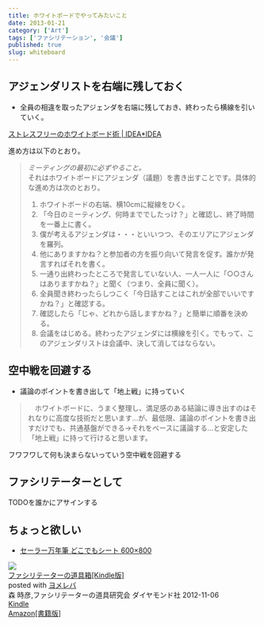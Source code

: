 ```yaml
---
title: ホワイトボードでやってみたいこと
date: 2013-01-21
category: ['Art']
tags: ['ファシリテーション', '会議']
published: true
slug: whiteboard
---
```


## アジェンダリストを右端に残しておく

- 全員の相違を取ったアジェンダを右端に残しておき、終わったら横線を引いていく。

<a href="http://www.ideaxidea.com/archives/2006/08/post_116.html">ストレスフリーのホワイトボード術 | IDEA*IDEA</a>


進め方は以下のとおり。

> *ミーティングの最初に必ずやること。*  
> それはホワイトボードにアジェンダ（議題）を書き出すことです。具体的な進め方は次のとおり。  
>  
> 1. ホワイトボードの右端、横10cmに縦線をひく。  
> 2. 「今日のミーティング、何時まででしたっけ？」と確認し、終了時間を一番上に書く。  
> 3. 僕が考えるアジェンダは・・・といいつつ、そのエリアにアジェンダを羅列。  
> 4. 他にありますかね？と参加者の方を振り向いて発言を促す。誰かが発言すればそれを書く。  
> 5. 一通り出終わったところで発言していない人、一人一人に「○○さんはありますかね？」と聞く（つまり、全員に聞く）。  
> 6. 全員聞き終わったらしつこく「今日話すことはこれが全部でいいですかね？」と確認する。  
> 7. 確認したら「じゃ、どれから話しますかね？」と簡単に順番を決める。  
> 8. 会議をはじめる。終わったアジェンダには横線を引く。でもって、このアジェンダリストは会議中、決して消してはならない。  



## 空中戦を回避する

- 議論のポイントを書き出して「地上戦」に持っていく

>　ホワイトボードに、うまく整理し、満足感のある結論に導き出すのはそれなりに高度な技術だと思います…が、最低限、議論のポイントを書き出すだけでも、共通基盤ができる→それをベースに議論する…と安定した「地上戦」に持って行けると思います。

フワフワして何も決まらないっていう空中戦を回避する

## ファシリテーターとして
TODOを誰かにアサインする

## ちょっと欲しい

- [セーラー万年筆 どこでもシート 600×800](http://www.amazon.co.jp/gp/product/B004BEJ9MG/ref=as_li_ss_tl?ie=UTF8&camp=247&creative=7399&creativeASIN=B004BEJ9MG&linkCode=as2&tag=skyhigh0a-22)

<div class="booklink-box"><div class="booklink-image"><a href="http://www.amazon.co.jp/exec/obidos/asin/B0081MA9K0/meganii-22/" target="_blank" ><img src="http://ecx.images-amazon.com/images/I/513w95PLFRL._SL160_.jpg" style="border: none;" /></a></div><div class="booklink-info"><div class="booklink-name"><a href="http://www.amazon.co.jp/exec/obidos/asin/B0081MA9K0/meganii-22/" target="_blank" >ファシリテーターの道具箱[Kindle版]</a><div class="booklink-powered-date">posted with <a href="http://yomereba.com" rel="nofollow" target="_blank">ヨメレバ</a></div></div><div class="booklink-detail">森 時彦,ファシリテーターの道具研究会 ダイヤモンド社 2012-11-06    </div><div class="booklink-link2"><div class="shoplinkkindle"><a href="http://www.amazon.co.jp/exec/obidos/ASIN/B0081MA9K0/meganii-22/" target="_blank" >Kindle</a></div><div class="shoplinkamazon"><a href="http://www.amazon.co.jp/exec/obidos/ASIN/4478003963/meganii-22/" target="_blank" >Amazon[書籍版]</a></div>                              	  	  	      </div></div><div class="booklink-footer"></div></div>
